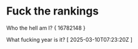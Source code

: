 # Fuck the rankings

Who the hell am I?
{ 16782148 }

What fucking year is it?
[ 2025-03-10T07:23:20Z ]

